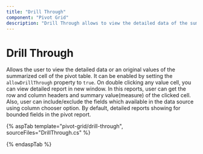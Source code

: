 ```yaml
---
title: "Drill Through"
component: "Pivot Grid"
description: "Drill Through allows to view the detailed data of the summarized cell."
---
```


# Drill Through

Allows the user to view the detailed data or an original values of the summarized cell of the pivot table. It can be enabled by setting the `allowDrillThrough` property to `true`. On double clicking any value cell, you can view detailed report in new window. In this reports, user can get the row and column headers and summary value(measure) of the clicked cell.
Also, user can include/exclude the fields which available in the data source using column chooser option. By default, detailed reports showing for bounded fields in the pivot report.

{% aspTab template="pivot-grid/drill-through", sourceFiles="DrillThrough.cs" %}

{% endaspTab %}
